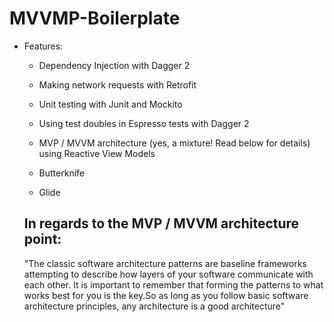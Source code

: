 # MVVMP-Boilerplate

- Features: 
  - Dependency Injection with Dagger 2

  - Making network requests with Retrofit

  - Unit testing with Junit and Mockito

  - Using test doubles in Espresso tests with Dagger 2

  - MVP / MVVM architecture (yes, a mixture! Read below for details) using Reactive View Models

  - Butterknife
  
  - Glide

  ## In regards to the MVP / MVVM architecture point:
  
  "The classic software architecture patterns are baseline frameworks attempting to describe how layers of your software communicate with each other. It is important to remember that forming the patterns to what works best for you is the key.So as long as you follow basic software architecture principles, any architecture is a good architecture"
